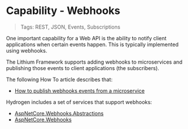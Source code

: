 # Capability - Webhooks

> Tags: REST, JSON, Events, Subscriptions

One important capability for a Web API is the ability to notify client applications when certain events happen. This is typically implemented using webhooks.

The Lithium Framework supports adding webhooks to microservices and publishing those events to client applications (the subscribers).

The following How To article describes that:

- [How to publish webhooks events from a microservice](../howto/howto-publish-webhooks.md)

Hydrogen includes a set of services that support webhooks:

- [AspNetCore.Webhooks.Abstractions](../ref/hydrogen-2.0/AspNetCore.Webhooks.Abstractions.md)
- [AspNetCore.Webhooks](../ref/hydrogen-2.0/AspNetCore.Webhooks.md)